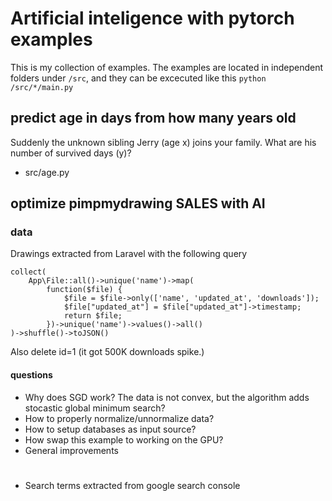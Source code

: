 # Artificial inteligence with pytorch examples
This is my collection of examples. The examples are located in independent folders under ```/src```, and they can be excecuted like this ```python /src/*/main.py```

## predict age in days from how many years old
Suddenly the unknown sibling Jerry (age x) joins your family. What are his number of survived days (y)?
* src/age.py

## optimize pimpmydrawing SALES with AI

### data
Drawings extracted from Laravel with the following query

```
collect(
    App\File::all()->unique('name')->map(
        function($file) {
            $file = $file->only(['name', 'updated_at', 'downloads']);
            $file["updated_at"] = $file["updated_at"]->timestamp;
            return $file;
        })->unique('name')->values()->all()
)->shuffle()->toJSON()
```
Also delete id=1 (it got 500K downloads spike.)

#### questions
* Why does SGD work? The data is not convex, but the algorithm adds stocastic global minimum search?
* How to properly normalize/unnormalize data?
* How to setup databases as input source?
* How swap this example to working on the GPU?
* General improvements


#

* Search terms extracted from google search console

